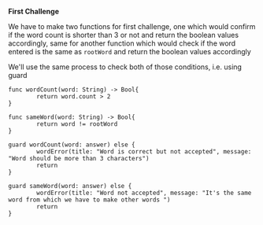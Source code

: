**First Challenge**

 We have to make two functions for first challenge, one which would confirm if the word count is shorter than 3 or not and return the boolean values accordingly, same for another function
 which would check if the word entered is the same as ```rootWord``` and return the boolean values accordingly

 We'll use the same process to check both of those conditions, i.e. using guard
```
func wordCount(word: String) -> Bool{
        return word.count > 2
}
```

```  
func sameWord(word: String) -> Bool{
        return word != rootWord
}
```

```
guard wordCount(word: answer) else {
        wordError(title: "Word is correct but not accepted", message: "Word should be more than 3 characters")
        return
}
```

```
guard sameWord(word: answer) else {
        wordError(title: "Word not accepted", message: "It's the same word from which we have to make other words ")
        return
}
```


